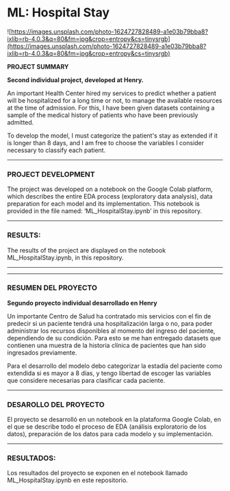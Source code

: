 # ML: Hospital Stay

![https://images.unsplash.com/photo-1624727828489-a1e03b79bba8?ixlib=rb-4.0.3&q=80&fm=jpg&crop=entropy&cs=tinysrgb](https://images.unsplash.com/photo-1624727828489-a1e03b79bba8?ixlib=rb-4.0.3&q=80&fm=jpg&crop=entropy&cs=tinysrgb)

**PROJECT SUMMARY**

**Second individual project, developed at Henry.**

An important Health Center hired my services to predict whether a patient will be hospitalized for a long time or not, to manage the available resources at the time of admission. For this, I have been given datasets containing a sample of the medical history of patients who have been previously admitted.

To develop the model, I must categorize the patient's stay as extended if it is longer than 8 days, and I am free to choose the variables I consider necessary to classify each patient.

---

### PROJECT DEVELOPMENT

The project was developed on a notebook on the Google Colab platform, which describes the entire EDA process (exploratory data analysis), data preparation for each model and its implementation. This notebook is provided in the file named: ‘ML_HospitalStay.ipynb’ in this repository.

---

### RESULTS:

The results of the project are displayed on the notebook ML_HospitalStay.ipynb, in this repository.

---

---

### **RESUMEN DEL PROYECTO**

**Segundo proyecto individual desarrollado en Henry**

Un importante Centro de Salud ha contratado mis servicios con el fin de predecir si un paciente tendrá una hospitalización larga o no, para poder administrar los recursos disponibles al momento del ingreso del paciente, dependiendo de su condición. Para esto se me han entregado datasets que contienen una muestra de la historia clínica de pacientes que han sido ingresados previamente.

Para el desarrollo del modelo debo categorizar la estadía del paciente como extendida si es mayor a 8 días, y tengo libertad de escoger las variables que considere necesarias para clasificar cada paciente.

---

### DESAROLLO DEL PROYECTO

El proyecto se desarrolló en un notebook en la plataforma Google Colab, en el que se describe todo el proceso de EDA (análisis exploratorio de los datos), preparación de los datos para cada modelo y su implementación.

---

### RESULTADOS:

Los resultados del proyecto se exponen en el notebook llamado ML_HospitalStay.ipynb en este repositorio.